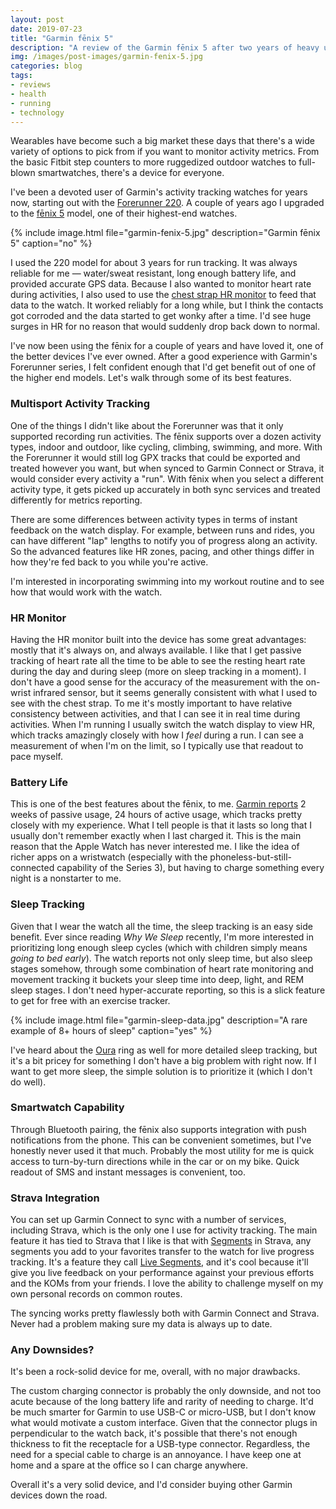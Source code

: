 ```yaml
---
layout: post
date: 2019-07-23
title: "Garmin fēnix 5"
description: "A review of the Garmin fēnix 5 after two years of heavy use."
img: /images/post-images/garmin-fenix-5.jpg
categories: blog
tags:
- reviews
- health
- running
- technology
---
```


Wearables have become such a big market these days that there's a wide variety of options to pick from if you want to monitor activity metrics. From the basic Fitbit step counters to more ruggedized outdoor watches to full-blown smartwatches, there's a device for everyone.

I've been a devoted user of Garmin's activity tracking watches for years now, starting out with the [Forerunner 220](https://buy.garmin.com/en-US/US/p/129397 "Forerunner 220"). A couple of years ago I upgraded to the [fēnix 5](https://buy.garmin.com/en-US/US/p/552982 "fenix 5") model, one of their highest-end watches.

{% include image.html file="garmin-fenix-5.jpg" description="Garmin fēnix 5" caption="no" %}

I used the 220 model for about 3 years for run tracking. It was always reliable for me — water/sweat resistant, long enough battery life, and provided accurate GPS data. Because I also wanted to monitor heart rate during activities, I also used to use the [chest strap HR monitor](https://buy.garmin.com/en-US/US/p/649059 "HR monitor") to feed that data to the watch. It worked reliably for a long while, but I think the contacts got corroded and the data started to get wonky after a time. I'd see huge surges in HR for no reason that would suddenly drop back down to normal.

I've now been using the fēnix for a couple of years and have loved it, one of the better devices I've ever owned. After a good experience with Garmin's Forerunner series, I felt confident enough that I'd get benefit out of one of the higher end models. Let's walk through some of its best features.

### Multisport Activity Tracking

One of the things I didn't like about the Forerunner was that it only supported recording run activities. The fēnix supports over a dozen activity types, indoor and outdoor, like cycling, climbing, swimming, and more. With the Forerunner it would still log GPX tracks that could be exported and treated however you want, but when synced to Garmin Connect or Strava, it would consider every activity a "run". With fēnix when you select a different activity type, it gets picked up accurately in both sync services and treated differently for metrics reporting.

There are some differences between activity types in terms of instant feedback on the watch display. For example, between runs and rides, you can have different "lap" lengths to notify you of progress along an activity. So the advanced features like HR zones, pacing, and other things differ in how they're fed back to you while you're active.

I'm interested in incorporating swimming into my workout routine and to see how that would work with the watch.

### HR Monitor

Having the HR monitor built into the device has some great advantages: mostly that it's always on, and always available. I like that I get passive tracking of heart rate all the time to be able to see the resting heart rate during the day and during sleep (more on sleep tracking in a moment). I don't have a good sense for the accuracy of the measurement with the on-wrist infrared sensor, but it seems generally consistent with what I used to see with the chest strap. To me it's mostly important to have relative consistency between activities, and that I can see it in real time during activities. When I'm running I usually switch the watch display to view HR, which tracks amazingly closely with how I *feel* during a run. I can see a measurement of when I'm on the limit, so I typically use that readout to pace myself.

### Battery Life

This is one of the best features about the fēnix, to me. [Garmin reports](https://www8.garmin.com/manuals/webhelp/fenix5/EN-US/GUID-694C4E14-D875-479F-AFB1-2A6A582FF506.html "Garmin battery life") 2 weeks of passive usage, 24 hours of active usage, which tracks pretty closely with my experience. What I tell people is that it lasts so long that I usually don't remember exactly when I last charged it. This is the main reason that the Apple Watch has never interested me. I like the idea of richer apps on a wristwatch (especially with the phoneless-but-still-connected capability of the Series 3), but having to charge something every night is a nonstarter to me.

### Sleep Tracking

Given that I wear the watch all the time, the sleep tracking is an easy side benefit. Ever since reading *Why We Sleep* recently, I'm more interested in prioritizing long enough sleep cycles (which with children simply means *going to bed early*). The watch reports not only sleep time, but also sleep stages somehow, through some combination of heart rate monitoring and movement tracking it buckets your sleep time into deep, light, and REM sleep stages. I don't need hyper-accurate reporting, so this is a slick feature to get for free with an exercise tracker.

{% include image.html file="garmin-sleep-data.jpg" description="A rare example of 8+ hours of sleep" caption="yes" %}

I've heard about the [Oura](https://ouraring.com/ "Oura") ring as well for more detailed sleep tracking, but it's a bit pricey for something I don't have a big problem with right now. If I want to get more sleep, the simple solution is to prioritize it (which I don't do well).

### Smartwatch Capability

Through Bluetooth pairing, the fēnix also supports integration with push notifications from the phone. This can be convenient sometimes, but I've honestly never used it that much. Probably the most utility for me is quick access to turn-by-turn directions while in the car or on my bike. Quick readout of SMS and instant messages is convenient, too.

### Strava Integration

You can set up Garmin Connect to sync with a number of services, including Strava, which is the only one I use for activity tracking. The main feature it has tied to Strava that I like is that with [Segments](https://support.strava.com/hc/en-us/articles/216918167-Strava-Segments "Segments") in Strava, any segments you add to your favorites transfer to the watch for live progress tracking. It's a feature they call [Live Segments](https://support.strava.com/hc/en-us/articles/216918277-Strava-Live-Segments-on-Garmin-Devices-Summit- "Live Segments"), and it's cool because it'll give you live feedback on your performance against your previous efforts and the KOMs from your friends. I love the ability to challenge myself on my own personal records on common routes.

The syncing works pretty flawlessly both with Garmin Connect and Strava. Never had a problem making sure my data is always up to date.

### Any Downsides?

It's been a rock-solid device for me, overall, with no major drawbacks.

The custom charging connector is probably the only downside, and not too acute because of the long battery life and rarity of needing to charge. It'd be much smarter for Garmin to use USB-C or micro-USB, but I don't know what would motivate a custom interface. Given that the connector plugs in perpendicular to the watch back, it's possible that there's not enough thickness to fit the receptacle for a USB-type connector. Regardless, the need for a special cable to charge is an annoyance. I have keep one at home and a spare at the office so I can charge anywhere.

Overall it's a very solid device, and I'd consider buying other Garmin devices down the road.

